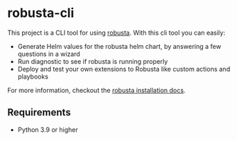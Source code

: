 # robusta-cli

This project is a CLI tool for using [robusta](https://github.com/robusta-dev/robusta). With this cli tool you can easily:

* Generate Helm values for the robusta helm chart, by answering a few questions in a wizard
* Run diagnostic to see if robusta is running properly
* Deploy and test your own extensions to Robusta like custom actions and playbooks

For more information, checkout the [robusta installation docs](https://docs.robusta.dev/master/).

## Requirements

- Python 3.9 or higher
